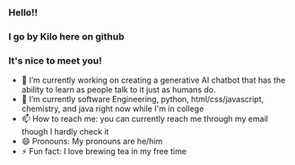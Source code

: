 ### Hello!! 
### I go by Kilo here on github
### It's nice to meet you!


- 🔭 I’m currently working on creating a generative AI chatbot that has the ability to learn as people talk to it just as humans do.
- 🌱 I’m currently software Engineering, python, html/css/javascript, chemistry, and java right now while I'm in college
- 📫 How to reach me: you can currently reach me through my email though I hardly check it
- 😄 Pronouns: My pronouns are he/him
- ⚡ Fun fact: I love brewing tea in my free time

